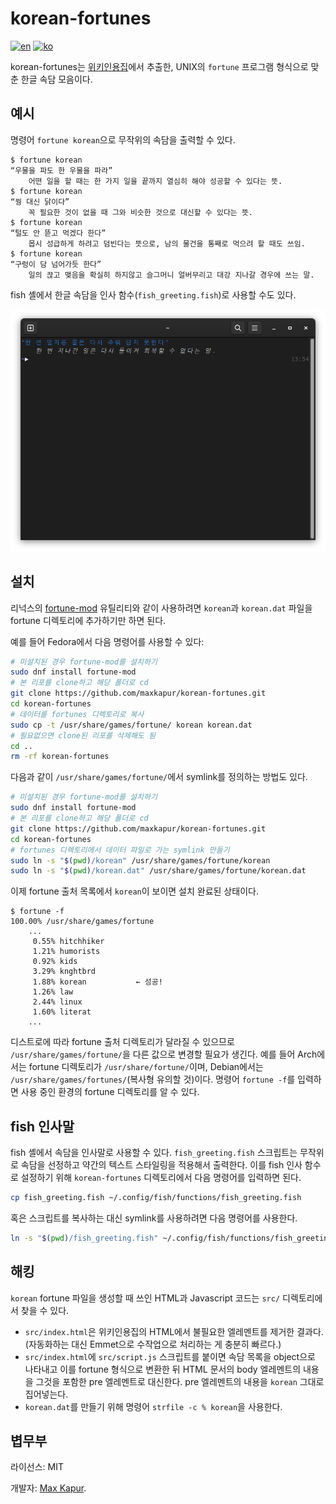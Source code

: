 # korean-fortunes

[![en](https://img.shields.io/badge/lang-en-green.svg)](./README.md)
[![ko](https://img.shields.io/badge/lang-ko-red.svg)](./README.ko.md)

korean-fortunes는 [위키인용집](https://ko.wikiquote.org/wiki/%ED%95%9C%EA%B5%AD_%EC%86%8D%EB%8B%B4)에서 추출한, UNIX의 `fortune` 프로그램 형식으로 맞춘 한글 속담 모음이다.

## 예시

명령어 `fortune korean`으로 무작위의 속담을 출력할 수 있다.

````text
$ fortune korean
“우물을 파도 한 우물을 파라”
    어떤 일을 할 때는 한 가지 일을 끝까지 열심히 해야 성공할 수 있다는 뜻.
$ fortune korean
“꿩 대신 닭이다”
    꼭 필요한 것이 없을 때 그와 비슷한 것으로 대신할 수 있다는 뜻.
$ fortune korean
“털도 안 뜯고 먹겠다 한다”
    몹시 성급하게 하려고 덤빈다는 뜻으로, 남의 물건을 통째로 먹으려 할 때도 쓰임.
$ fortune korean
“구렁이 담 넘어가듯 한다”
    일의 끊고 맺음을 확실히 하지않고 슬그머니 얼버무리고 대강 지나갈 경우에 쓰는 말.
````

fish 셸에서 한글 속담을 인사 함수(`fish_greeting.fish`)로 사용할 수도 있다.

![fish 셸의 프롬프트와 `fish_greeting.fish` 스크립트가 출력한 하나의 속담. 이번에 선정된 속담은 “한 번 엎지른 물은 다시 주워 담지 못한다”이며 그뜻은 “한 번 지나간 일은 다시 돌이켜 회복할 수 없다는 말”이란다.](./example.png)

## 설치

리넉스의 [fortune-mod](https://github.com/shlomif/fortune-mod) 유틸리티와 같이 사용하려면 `korean`과 `korean.dat` 파일을 fortune 디렉토리에 추가하기만 하면 된다.

예를 들어 Fedora에서 다음 명령어를 사용할 수 있다:

````bash
# 미설치된 경우 fortune-mod를 설치하기
sudo dnf install fortune-mod
# 본 리포를 clone하고 해당 폴더로 cd
git clone https://github.com/maxkapur/korean-fortunes.git
cd korean-fortunes
# 데이터를 fortunes 디렉토리로 복사
sudo cp -t /usr/share/games/fortune/ korean korean.dat
# 필요없으면 clone된 리포를 삭제해도 됨
cd ..
rm -rf korean-fortunes
````

다음과 같이 `/usr/share/games/fortune/`에서 symlink를 정의하는 방법도 있다.

````bash
# 미설치된 경우 fortune-mod를 설치하기
sudo dnf install fortune-mod
# 본 리포를 clone하고 해당 폴더로 cd
git clone https://github.com/maxkapur/korean-fortunes.git
cd korean-fortunes
# fortunes 디렉토리에서 데이터 파일로 가는 symlink 만들기
sudo ln -s "$(pwd)/korean" /usr/share/games/fortune/korean
sudo ln -s "$(pwd)/korean.dat" /usr/share/games/fortune/korean.dat
````

이제 fortune 출처 목록에서 `korean`이 보이면 설치 완료된 상태이다.

````text
$ fortune -f
100.00% /usr/share/games/fortune
    ...
     0.55% hitchhiker
     1.21% humorists
     0.92% kids
     3.29% knghtbrd
     1.88% korean           ← 성공!
     1.26% law
     2.44% linux
     1.60% literat
    ...
````

디스트로에 따라 fortune 출처 디렉토리가 달라질 수 있으므로 `/usr/share/games/fortune/`을 다른 값으로 변경할 필요가 생긴다. 예를 들어 Arch에서는 fortune 디렉토리가 `/usr/share/fortune/`이며, 
Debian에서는 `/usr/share/games/fortunes/`(복사형 유의할 것)이다. 명령어 `fortune -f`를 입력하면 사용 중인 환경의 fortune 디렉토리를 알 수 있다.

## fish 인사말

fish 셸에서 속담을 인사말로 사용할 수 있다. `fish_greeting.fish` 스크립트는 무작위로 속담을 선정하고 약간의 텍스트 스타일링을 적용해서 출력한다. 이를 fish 인사 함수로 설정하기 위해 `korean-fortunes` 디렉토리에서 다음 명령어를 입력하면 된다.

````bash
cp fish_greeting.fish ~/.config/fish/functions/fish_greeting.fish
````

혹은 스크립트를 복사하는 대신 symlink를 사용하려면 다음 명령어를 사용한다.

````bash
ln -s "$(pwd)/fish_greeting.fish" ~/.config/fish/functions/fish_greeting.fish
````

## 해킹

`korean` fortune 파일을 생성할 때 쓰인 HTML과 Javascript 코드는 `src/` 디렉토리에서 찾을 수 있다. 

- `src/index.html`은 위키인용집의 HTML에서 불필요한 엘레멘트를 제거한 결과다. (자동화하는 대신 Emmet으로 수작업으로 처리하는 게 충분히 빠르다.)
- `src/index.html`에 `src/script.js` 스크립트를 붙이면 속담 목록을 object으로 나타내고 이를 fortune 형식으로 변환한 뒤 HTML 문서의 body 엘레멘트의 내용을 그것을 포함한 pre 엘레멘트로 대신한다. pre 엘레멘트의 내용을 `korean` 그대로 집어넣는다.
- `korean.dat`를 만들기 위해 명령어 `strfile -c % korean`을 사용한다.

## 볍무부

라이선스: MIT

개발자: [Max Kapur](https://maxkapur.com).

